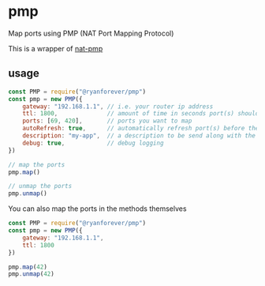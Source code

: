 # pmp
Map ports using PMP (NAT Port Mapping Protocol)

This is a wrapper of [nat-pmp](https://www.npmjs.com/package/nat-pmp)

## usage
```javascript
const PMP = require("@ryanforever/pmp")
const pmp = new PMP({
    gateway: "192.168.1.1", // i.e. your router ip address
    ttl: 1800,              // amount of time in seconds port(s) should remain mapped
    ports: [69, 420],       // ports you want to map
    autoRefresh: true,      // automatically refresh port(s) before they expire
    description: "my-app",  // a description to be send along with the mapping
    debug: true,            // debug logging
})

// map the ports
pmp.map()

// unmap the ports
pmp.unmap()
```

You can also map the ports in the methods themselves
```javascript
const PMP = require("@ryanforever/pmp")
const pmp = new PMP({
    gateway: "192.168.1.1",
    ttl: 1800
})

pmp.map(42)
pmp.unmap(42)
```